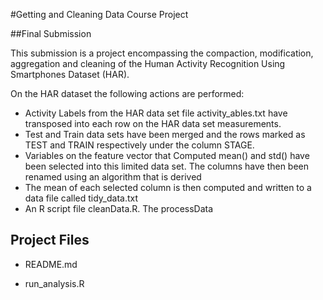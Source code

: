 #Getting and Cleaning Data Course Project

##Final Submission

This submission is a project encompassing the compaction, modification, aggregation and cleaning of the Human Activity Recognition Using Smartphones Dataset (HAR).

On the HAR dataset the following actions are  performed:
- Activity Labels from the HAR data set file activity_ables.txt have transposed into each row on the HAR data set measurements.
- Test and Train data sets have been merged and the rows marked as TEST and TRAIN respectively under the column STAGE.
- Variables on the feature vector that Computed mean() and std() have been selected into this limited data set. The columns have then been renamed using an algorithm that is derived 
- The mean of each selected column is then computed and written to a data file called tidy_data.txt
- An R script file cleanData.R. The processData

## Project Files

- README.md

- run_analysis.R

